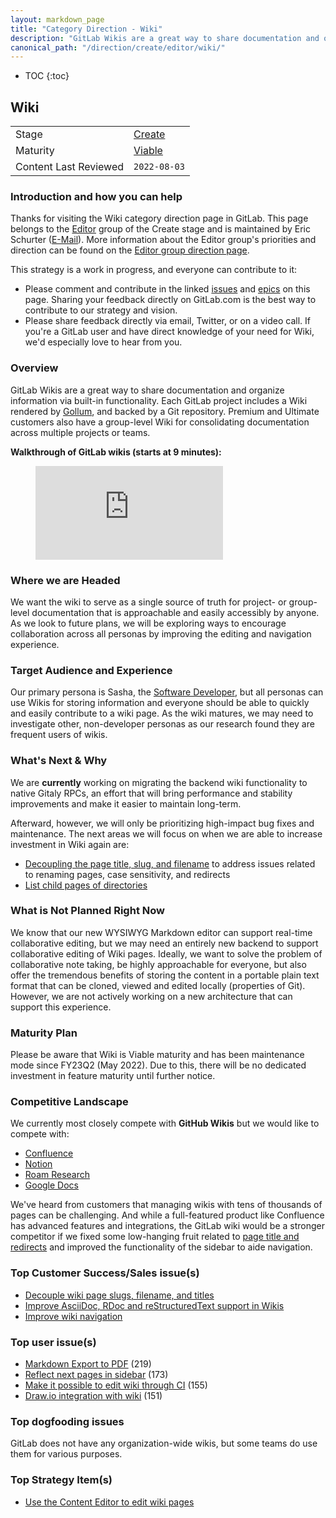 ```yaml
---
layout: markdown_page
title: "Category Direction - Wiki"
description: "GitLab Wikis are a great way to share documentation and organize information via built-in functionality. View further information here!"
canonical_path: "/direction/create/editor/wiki/"
---
```


- TOC
{:toc}

## Wiki

| | |
| --- | --- |
| Stage | [Create](/direction/create/) |
| Maturity | [Viable](/direction/maturity/) |
| Content Last Reviewed | `2022-08-03` |

### Introduction and how you can help
<!-- Introduce yourself and the category. Use this as an opportunity to point users to the right places for contributing and collaborating with you as the PM -->

Thanks for visiting the Wiki category direction page in GitLab. This page belongs to the [Editor](/handbook/product/categories/#editor-group) group of the Create stage and is maintained by Eric Schurter ([E-Mail](mailto:eschurter@gitlab.com)). More information about the Editor group's priorities and direction can be found on the [Editor group direction page](/direction/create/editor/).

This strategy is a work in progress, and everyone can contribute to it:

 - Please comment and contribute in the linked [issues](https://gitlab.com/groups/gitlab-org/-/issues?scope=all&utf8=%E2%9C%93&state=opened&label_name%5B%5D=Category%3AWiki) and [epics](https://gitlab.com/groups/gitlab-org/-/epics?scope=all&utf8=%E2%9C%93&state=opened&label_name[]=Category%3AWiki) on this page. Sharing your feedback directly on GitLab.com is the best way to contribute to our strategy and vision.
 - Please share feedback directly via email, Twitter, or on a video call. If you're a GitLab user and have direct knowledge of your need for Wiki, we'd especially love to hear from you.

### Overview
<!-- A good description of what your category is today or in the near term. If there are
special considerations for your strategy or how you plan to prioritize, the
description is a great place to include it. Provide enough context that someone unfamiliar
with the details of the category can understand what is being discussed. -->

GitLab Wikis are a great way to share documentation and organize information via built-in functionality. Each GitLab project includes a Wiki rendered by [Gollum](https://github.com/gollum/gollum), and backed by a Git repository. Premium and Ultimate customers also have a group-level Wiki for consolidating documentation across multiple projects or teams.

**Walkthrough of GitLab wikis (starts at 9 minutes):**

<!-- blank line -->
<figure class="video_container">
  <iframe src="https://www.youtube.com/embed/LzFRBMGl2SA?start=541" frameborder="0" allowfullscreen="true"> </iframe>
</figure>
<!-- blank line -->

### Where we are Headed
<!-- Describe the future state for your category. What problems will you solve?
What will the category look like once you've achieved your strategy? Use narrative
techniques to paint a picture of how the lives of your users will benefit from using this
category once your strategy is fully realized -->

We want the wiki to serve as a single source of truth for project- or group-level documentation that is approachable and easily accessibly by anyone. As we look to future plans, we will be exploring ways to encourage collaboration across all personas by improving the editing and navigation experience. 

### Target Audience and Experience
<!-- An overview of the personas (https://about.gitlab.com/handbook/marketing/strategic-marketing/roles-personas#user-personas) involved in this category. An overview
of the evolving use cases and user journeys as the category progresses through minimal,
viable, complete and lovable maturity levels. -->
Our primary persona is Sasha, the [Software Developer](https://about.gitlab.com/handbook/product/personas/#sasha-software-developer), but all personas can use Wikis for storing information and everyone should be able to quickly and easily contribute to a wiki page. As the wiki matures, we may need to investigate other, non-developer personas as our research found they are frequent users of wikis.

### What's Next & Why
<!-- This is almost always sourced from the following sections, which describe top
priorities for a few stakeholders. This section must provide a link to an issue
or [epic](https://about.gitlab.com/handbook/product/product-processes/#epics-for-a-single-iteration) for the MVC or first/next iteration in the category.-->

We are **currently** working on migrating the backend wiki functionality to native Gitaly RPCs, an effort that will bring performance and stability improvements and make it easier to maintain long-term. 

Afterward, however, we will only be prioritizing high-impact bug fixes and maintenance. The next areas we will focus on when we are able to increase investment in Wiki again are: 

- [Decoupling the page title, slug, and filename](https://gitlab.com/groups/gitlab-org/-/epics/3192) to address issues related to renaming pages, case sensitivity, and redirects
- [List child pages of directories](https://gitlab.com/gitlab-org/gitlab/-/issues/346941) 

### What is Not Planned Right Now
<!-- Often it's just as important to talk about what you're not doing as it is to
discuss what you are. This section should include items that people might hope or think
we are working on as part of the category, but aren't, and it should help them understand why that's the case.
Also, thinking through these items can often help you catch something that you should
in fact do. We should limit this to a few items that are at a high enough level so
someone with not a lot of detailed information about the product can understand
the reasoning-->

We know that our new WYSIWYG Markdown editor can support real-time collaborative editing, but we may need an entirely new backend to support collaborative editing of Wiki pages. Ideally, we want to solve the problem of collaborative note taking, be highly approachable for everyone, but also offer the tremendous benefits of storing the content in a portable plain text format that can be cloned, viewed and edited locally (properties of Git). However, we are not actively working on a new architecture that can support this experience.

### Maturity Plan
<!-- It's important your users know where you're headed next. The maturity plan
section captures this by showing what's required to achieve the next level. The
section should follow this format:

This category is currently at the XXXX maturity level, and our next maturity target is YYYY (see our [definitions of maturity levels](https://about.gitlab.com/direction/maturity/)).

- Link to maturity epic if you are using one, otherwise list issues with maturity::YYYY labels) -->

Please be aware that Wiki is Viable maturity and has been maintenance mode since FY23Q2 (May 2022). Due to this, there will be no dedicated investment in feature maturity until further notice.

### Competitive Landscape
<!-- The top two or three competitors, and what the next one or two items we should
work on to displace the competitor at customers, ideally discovered through
[customer meetings](https://about.gitlab.com/handbook/product/product-processes/#customer-meetings). We’re not aiming for feature parity with competitors, and we’re not just looking at the features competitors talk
about, but we’re talking with customers about what they actually use, and
ultimately what they need.-->

We currently most closely compete with **GitHub Wikis** but we would like to compete with:

- [Confluence](https://www.atlassian.com/software/confluence)
- [Notion](https://www.notion.so/)
- [Roam Research](https://roamresearch.com/)
- [Google Docs](https://docs.google.com/)

We've heard from customers that managing wikis with tens of thousands of pages can be challenging. And while a full-featured product like Confluence has advanced features and integrations, the GitLab wiki would be a stronger competitor if we fixed some low-hanging fruit related to [page title and redirects](https://gitlab.com/groups/gitlab-org/-/epics/3192) and improved the functionality of the sidebar to aide navigation.


<!-- ### Analyst Landscape -->
<!-- What analysts and/or thought leaders in the space talking about, what are one or two issues
that will help us stay relevant from their perspective.-->

<!-- TBD -->

### Top Customer Success/Sales issue(s)
<!-- These can be sourced from the CS/Sales top issue labels when available, internal
surveys, or from your conversations with them.-->

- [Decouple wiki page slugs, filename, and titles](https://gitlab.com/groups/gitlab-org/-/epics/3192)
- [Improve AsciiDoc, RDoc and reStructuredText support in Wikis](https://gitlab.com/groups/gitlab-org/-/epics/701)
- [Improve wiki navigation](https://gitlab.com/groups/gitlab-org/-/epics/700)

### Top user issue(s)
<!-- This is probably the top popular issue from the category (i.e. the one with the most
thumbs-up), but you may have a different item coming out of customer calls.-->

- [Markdown Export to PDF](https://gitlab.com/gitlab-org/gitlab/issues/13932) (219)
- [Reflect next pages in sidebar](https://gitlab.com/gitlab-org/gitlab/issues/17673) (173)
- [Make it possible to edit wiki through CI](https://gitlab.com/gitlab-org/gitlab/-/issues/16261) (155)
- [Draw.io integration with wiki](https://gitlab.com/gitlab-org/gitlab/-/issues/20305) (151)


### Top dogfooding issues
<!-- These are sourced from internal customers wanting to [dogfood](/handbook/values/#dogfooding)
the product.-->

GitLab does not have any organization-wide wikis, but some teams do use them for various purposes.

### Top Strategy Item(s)
<!-- What's the most important thing to move your strategy forward?-->

- [Use the Content Editor to edit wiki pages](https://gitlab.com/groups/gitlab-org/-/epics/5403)
